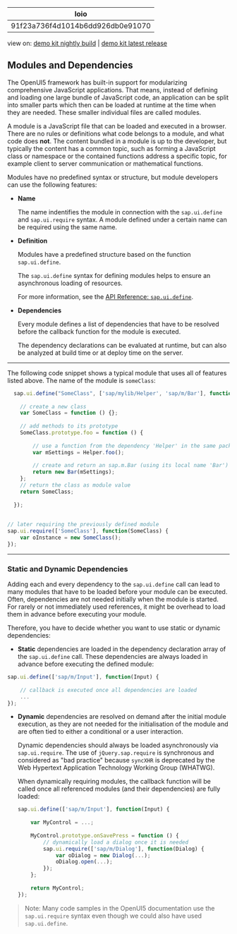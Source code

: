 <!-- loio91f23a736f4d1014b6dd926db0e91070 -->

| loio |
| -----|
| 91f23a736f4d1014b6dd926db0e91070 |

<div id="loio">

view on: [demo kit nightly build](https://openui5nightly.hana.ondemand.com/#/topic/91f23a736f4d1014b6dd926db0e91070) | [demo kit latest release](https://openui5.hana.ondemand.com/#/topic/91f23a736f4d1014b6dd926db0e91070)</div>

## Modules and Dependencies

The OpenUI5 framework has built-in support for modularizing comprehensive JavaScript applications. That means, instead of defining and loading one large bundle of JavaScript code, an application can be split into smaller parts which then can be loaded at runtime at the time when they are needed. These smaller individual files are called modules.

A module is a JavaScript file that can be loaded and executed in a browser. There are no rules or definitions what code belongs to a module, and what code does **not**. The content bundled in a module is up to the developer, but typically the content has a common topic, such as forming a JavaScript class or namespace or the contained functions address a specific topic, for example client to server communication or mathematical functions.

Modules have no predefined syntax or structure, but module developers can use the following features:

-   **Name**

    The name indentifies the module in connection with the `sap.ui.define` and `sap.ui.require` syntax. A module defined under a certain name can be required using the same name.

-   **Definition**

    Modules have a predefined structure based on the function `sap.ui.define`.

    The `sap.ui.define` syntax for defining modules helps to ensure an asynchronous loading of resources.

    For more information, see the [API Reference: `sap.ui.define`](https://openui5.hana.ondemand.com/#/api/sap.ui/methods/sap.ui.define). 

-   **Dependencies**

    Every module defines a list of dependencies that have to be resolved before the callback function for the module is executed.

    The dependency declarations can be evaluated at runtime, but can also be analyzed at build time or at deploy time on the server.


***

The following code snippet shows a typical module that uses all of features listed above. The name of the module is `someClass`:

``` js
  sap.ui.define("SomeClass", ['sap/mylib/Helper', 'sap/m/Bar'], function(Helper, Bar) {
 
    // create a new class
    var SomeClass = function () {};
 
    // add methods to its prototype
    SomeClass.prototype.foo = function () {
 
        // use a function from the dependency 'Helper' in the same package (e.g. 'sap/mylib/Helper' )
        var mSettings = Helper.foo();
 
        // create and return an sap.m.Bar (using its local name 'Bar')
        return new Bar(mSettings);
    };
    // return the class as module value
    return SomeClass;
 
  });
 
 
// later requiring the previously defined module
sap.ui.require(['SomeClass'], function(SomeClass) {
    var oInstance = new SomeClass();
});
```

***

<a name="loio91f23a736f4d1014b6dd926db0e91070__section_ntl_h3h_yy"/>

### Static and Dynamic Dependencies

Adding each and every dependency to the `sap.ui.define` call can lead to many modules that have to be loaded before your module can be executed. Often, dependencies are not needed initially when the module is started. For rarely or not immediately used references, it might be overhead to load them in advance before executing your module.

Therefore, you have to decide whether you want to use static or dynamic dependencies:

-   **Static** dependencies are loaded in the dependency declaration array of the `sap.ui.define` call. These dependencies are always loaded in advance before executing the defined module:

``` js
sap.ui.define(['sap/m/Input'], function(Input) {
 
    // callback is executed once all dependencies are loaded
    ...
});
```

-   **Dynamic** dependencies are resolved on demand after the initial module execution, as they are not needed for the initialisation of the module and are often tied to either a conditional or a user interaction.

    Dynamic dependencies should always be loaded asynchronously via `sap.ui.require`. The use of `jQuery.sap.require` is synchronous and considered as "bad practice" because `syncXHR` is deprecated by the Web Hypertext Application Technology Working Group \(WHATWG\).

    When dynamically requiring modules, the callback function will be called once all referenced modules \(and their dependencies\) are fully loaded:

    ``` js
    sap.ui.define(['sap/m/Input'], function(Input) {
     
        var MyControl = ...;
     
        MyControl.prototype.onSavePress = function () {
            // dynamically load a dialog once it is needed
            sap.ui.require(['sap/m/Dialog'], function(Dialog) {
                var oDialog = new Dialog(...);
                oDialog.open(...);
            });
        };
         
        return MyControl;
    });
    ```


> Note:
> Many code samples in the OpenUI5 documentation use the `sap.ui.require` syntax even though we could also have used `sap.ui.define`.
> 
> 

